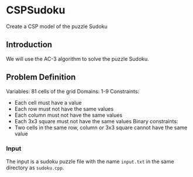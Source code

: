 # CSPSudoku
Create a CSP model of the puzzle Sudoku  
## Introduction
We will use the AC-3 algorithm to solve the puzzle Sudoku.  
## Problem Definition
Variables: 81 cells of the grid
Domains: 1-9
Constraints:
* Each cell must have a value
* Each row must not have the same values
* Each column must not have the same values
* Each 3x3 square must not have the same values
Binary constraints:
* Two cells in the same row, column or 3x3 square cannot have the same value

### Input
The input is a sudoku puzzle file with the name `input.txt` in the same directory as `sudoku.cpp`.
